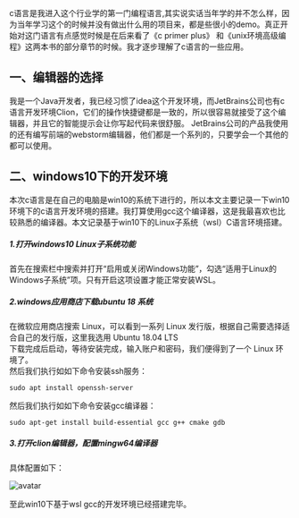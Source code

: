 c语言是我进入这个行业学的第一门编程语言,其实说实话当年学的并不怎么样，因为当年学习这个的时候并没有做出什么用的项目来，都是些很小的demo。真正开始对这门语言有点感觉时候是在后来看了《c primer plus》 和《unix环境高级编程》这两本书的部分章节的时候。我才逐步理解了c语言的一些应用。
## 一、编辑器的选择  
我是一个Java开发者，我已经习惯了idea这个开发环境，而JetBrains公司也有c语言开发环境Clion，它们的操作快捷键都是一致的，所以很容易就接受了这个编辑器，并且它的智能提示会让你写起代码来很舒服。
JetBrains公司的产品我使用的还有编写前端的webstorm编辑器，他们都是一个系列的，只要学会一个其他的都可以使用。
## 二、windows10下的开发环境
本次c语言是在自己的电脑是win10的系统下进行的，所以本文主要记录一下win10环境下的c语言开发环境的搭建。我打算使用gcc这个编译器，这是我最喜欢也比较熟悉的编译器。本文记录基于win10下的Linux子系统（wsl）C语言环境搭建。

##### 1.打开windows10 Linux子系统功能  

首先在搜索栏中搜索并打开“启用或关闭Windows功能”，勾选“适用于Linux的Windows子系统”项。只有开启这项设置才能正常安装WSL。  

##### 2.windows应用商店下载ubuntu 18 系统
 在微软应用商店搜索 Linux，可以看到一系列 Linux 发行版，根据自己需要选择适合自己的发行版，这里我选用 Ubuntu 18.04 LTS  
 下载完成后启动，等待安装完成，输入账户和密码，我们便得到了一个 Linux 环境了。  
 然后我们执行如如下命令安装ssh服务：  
 
 ```
 sudo apt install openssh-server
```
 
 然后我们执行如如下命令安装gcc编译器：  
 
 ```
 sudo apt-get install build-essential gcc g++ cmake gdb
```
 
##### 3.打开clion编辑器，配置mingw64编译器  

 具体配置如下：  
 
![avatar](https://m-front.oss-cn-qingdao.aliyuncs.com/1/1-8.png)

至此win10下基于wsl gcc的开发环境已经搭建完毕。  










